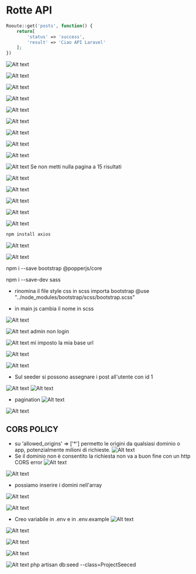 # Rotte API

```php
Rooute::get('posts', function() {
    return[
        'status' => 'success',
        'result' => 'Ciao API Laravel'
    ];
})
```

![Alt text](image-529.png)

![Alt text](image-530.png)

![Alt text](image-531.png)

![Alt text](image-532.png)

![Alt text](image-533.png)

![Alt text](image-534.png)

![Alt text](image-535.png)

![Alt text](image-536.png)

![Alt text](image-537.png)

![Alt text](image-538.png)
Se non metti nulla pagina a 15 risultati

![Alt text](image-539.png)

![Alt text](image-540.png)

![Alt text](image-541.png)

![Alt text](image-542.png)

![Alt text](image-543.png)

```bash
npm install axios
```

![Alt text](image-544.png)

![Alt text](image-545.png)

npm i --save bootstrap @popperjs/core

npm i --save-dev sass

- rinomina il file style css in scss
importa bootstrap @use "../node_modules/bootstrap/scss/bootstrap.scss"

- in main js cambia il nome in scss

![Alt text](image-546.png)

![Alt text](image-547.png)
admin non login

![Alt text](image-550.png)
mi imposto la mia base url

![Alt text](image-551.png)

![Alt text](image-552.png)

- Sul seeder si possono assegnare i post all'utente con id 1

![Alt text](image-553.png)
![Alt text](image-554.png)

- pagination
![Alt text](image-555.png)

![Alt text](image-556.png)

## CORS POLICY
- su 'allowed_origins' => ['*']
permetto le origini da qualsiasi dominio o app, potenzialmente milioni di richieste.
![Alt text](image-557.png)
- Se il dominio non è consentito la richiesta non va a buon fine con un http CORS error
![Alt text](image-558.png)

![Alt text](image-559.png)

- possiamo inserire i domini nell'array

![Alt text](image-560.png)

![Alt text](image-561.png)

- Creo variabile in .env e in .env.example
![Alt text](image-562.png)

![Alt text](image-563.png)

![Alt text](image-564.png)

![Alt text](image-565.png)

![Alt text](image-567.png)
php artisan db:seed --class=ProjectSeeced